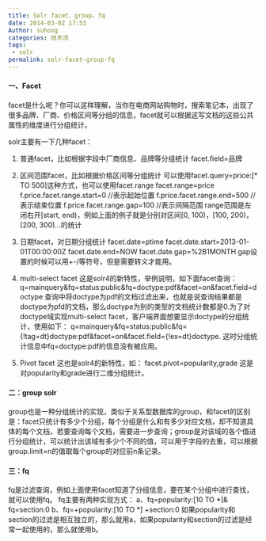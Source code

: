 ```yaml
---
title: Solr facet、group、fq
date: 2014-03-02 17:53
Author: suhong
categories: 技术流
tags:
 - solr
permalink: solr-facet-group-fq
---
```


#### 一、Facet
facet是什么呢？你可以这样理解，当你在电商网站购物时，搜索笔记本，出现了很多品牌、厂商、价格区间等分组的信息，facet就可以根据这写文档的这些公共属性的维度进行分组统计。

solr主要有一下几种facet：
1. 普通facet，比如根据字段中厂商信息、品牌等分组统计 facet.field=品牌

2. 区间范围facet，比如根据价格区间等分组统计 可以使用facet.query=price:[\*
TO 500]这种方式，也可以使用facet.range facet.range=price
f.price.facet.range.start=0 //表示起始位置 f.price.facet.range.end=500
//表示结束位置 f.price.facet.range.gap=100 //表示间隔范围
range范围是左闭右开[start, end)，例如上面的例子就是分别对区间[0,
100)，[100, 200)，[200, 300)...的统计

3. 日期facet，对日期分组统计 facet.date=ptime
facet.date.start=2013-01-01T00:00:00Z facet.date.end=NOW
facet.date.gap=%2B1MONTH
gap设置的时候可以用+-/等符号，但是需要转义才能用。

4. multi-select facet 这是solr4的新特性，举例说明，如下面facet查询：
q=mainquery&fq=status:public&fq=doctype:pdf&facet=on&facet.field=doctype
查询中将doctype为pdf的文档过滤出来，也就是说查询结果都是doctype为pfd的文档，那么doctype为别的类型的文档统计数都是0.为了对doctype域实现multi-select
facet，客户端界面想要显示doctype的分组统计，使用如下：
q=mainquery&fq=status:public&fq={!tag=dt}doctype:pdf&facet=on&facet.field={!ex=dt}doctype.
这时分组统计信息中fq=doctype:pdf的信息没有被应用。

5. Pivot facet 这也是solr4的新特性，如： facet.pivot=popularity,grade
这是对popularity和grade进行二维分组统计。

#### 二：group solr
group也是一种分组统计的实现，类似于关系型数据库的group，和facet的区别是：facet只统计有多少个分组，每个分组是什么和有多少对应文档，却不知道具体的每个文档，若要查询每个文档，需要进一步查询；group是对该域的各个值进行分组统计，可以统计出该域有多少个不同的值，可以用于字段的去重，可以根据group.limit=n的值取每个group的对应前n条记录。

#### 三：fq
fq是过滤查询，例如上面使用facet知道了分组信息，要在某个分组中进行查找，就可以使用fq。
fq主要有两种实现方式： a、fq=popularity:[10 TO \*]& fq=section:0
b、fq=+popularity:[10 TO \*] +section:0
如果popularity和section的过滤是相互独立的，那么就用a，如果popularity和section的过滤是经常一起使用的，那么就使用b。
